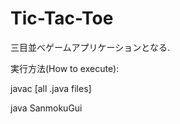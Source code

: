 # Tic-Tac-Toe

三目並べゲームアプリケーションとなる.

実行方法(How to execute):

javac [all .java files]

java SanmokuGui

